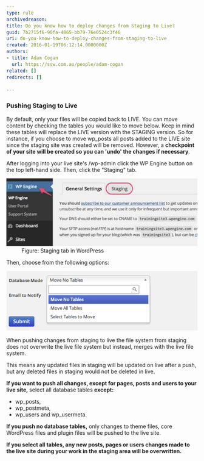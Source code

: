 ```yaml
---
type: rule
archivedreason: 
title: Do you know how to deploy changes from Staging to Live?
guid: 7b2715f6-90fa-4865-bb79-76e0524c3f46
uri: do-you-know-how-to-deploy-changes-from-staging-to-live
created: 2016-01-19T06:12:14.0000000Z
authors:
- title: Adam Cogan
  url: https://ssw.com.au/people/adam-cogan
related: []
redirects: []

---
```



<h3 class="ssw15-rteElement-H3">Pushing Staging to Live<br></h3><p>By default, only your files will be copied back to LIVE. You can move content by checking the tables you would like to move below. Keep in mind these tables will replace the LIVE version with the STAGING version. So for instance, if you choose to move wp_posts all posts added to the LIVE site since the staging site was created will be removed. However, a <strong>checkpoint of your site will be created so you can 'undo' the changes if necessary</strong>. <br></p><p>After logging into your live site's /wp-admin click the WP Engine button on the top left-hand side. Then, click the "Staging" tab.<br></p><dl class="image"><dt> <img src="staging-tab.jpg" alt="staging-tab.jpg" /> <br>
   </dt><dd> Figure: Staging tab in WordPress</dd></dl><p>Then, choose from the following options:</p><dl class="image"><dt><img src="wp-tables.png" alt="wp-tables.png" /> </dt> </dl><p>
   <span>When pushing changes from staging to live the file system from staging does not overwrite the live file system but instead, merges with the live file system. </span></p><p>This means any updated files in staging will be updated on live after a push, but any deleted files in staging would not be deleted in live.</p><p>
   <strong>If you want to push all changes, except for pages, posts and users to your live site, </strong>select all database tables <strong>except:</strong></p><ul><li>wp_posts,<br></li><li>wp_postmeta,<br></li><li>wp_users and wp_usermeta.<br></li></ul><p><strong>​If you push no database tables,</strong> only changes to theme files, core WordPress files and plugin files will be pushed to the live site.</p><p><strong>If you select all tables, any new posts, pages or users changes made to the live site during your work in the staging area will be overwritten.</strong></p>
<br><excerpt class='endintro'></excerpt><br>



